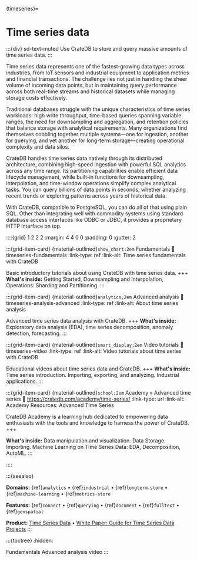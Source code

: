 (timeseries)=
# Time series data

:::{div} sd-text-muted
Use CrateDB to store and query massive amounts of time series data.
:::

Time series data represents one of the fastest-growing data types across industries,
from IoT sensors and industrial equipment to application metrics and financial transactions.
The challenge lies not just in handling the sheer volume of incoming data points, but in
maintaining query performance across both real-time streams and historical datasets while
managing storage costs effectively.

Traditional databases struggle with the unique characteristics of time series workloads:
high write throughput, time-based queries spanning variable ranges, the need for downsampling
and aggregation, and retention policies that balance storage with analytical requirements.
Many organizations find themselves cobbling together multiple systems—one for ingestion,
another for querying, and yet another for long-term storage—creating operational complexity
and data silos.

CrateDB handles time series data natively through its distributed architecture, combining
high-speed ingestion with powerful SQL analytics across any time range. Its partitioning
capabilities enable efficient data lifecycle management, while built-in functions for
downsampling, interpolation, and time-window operations simplify complex analytical tasks.
You can query billions of data points in seconds, whether analyzing recent trends or exploring
patterns across years of historical data.

With CrateDB, compatible to PostgreSQL, you can do all of that using plain SQL.
Other than integrating well with commodity systems using standard database
access interfaces like ODBC or JDBC, it provides a proprietary HTTP interface
on top.

::::{grid} 1 2 2 2
:margin: 4 4 0 0
:padding: 0
:gutter: 2


:::{grid-item-card} {material-outlined}`show_chart;2em` Fundamentals
:link: timeseries-fundamentals
:link-type: ref
:link-alt: Time series fundamentals with CrateDB

Basic introductory tutorials about using CrateDB with time series data.
+++
**What's inside:**
Getting Started, Downsampling and Interpolation,
Operations: Sharding and Partitioning.
:::


:::{grid-item-card} {material-outlined}`analytics;2em` Advanced analysis
:link: timeseries-analysis-advanced
:link-type: ref
:link-alt: About time series analysis

Advanced time series data analysis with CrateDB.
+++
**What's inside:**
Exploratory data analysis (EDA), time series decomposition,
anomaly detection, forecasting.
:::


:::{grid-item-card} {material-outlined}`smart_display;2em` Video tutorials
:link: timeseries-video
:link-type: ref
:link-alt: Video tutorials about time series with CrateDB

Educational videos about time series data and CrateDB.
+++
**What's inside:**
Time series introduction. Importing, exporting,
and analyzing. Industrial applications.
:::


:::{grid-item-card} {material-outlined}`school;2em` Academy » Advanced time series
:link: https://cratedb.com/academy/time-series/
:link-type: url
:link-alt: Academy Resources: Advanced Time Series

CrateDB Academy is a learning hub dedicated to empowering data enthusiasts with
the tools and knowledge to harness the power of CrateDB.
+++

**What's inside:**
Data manipulation and visualization. Data Storage. Importing.
Machine Learning on Time Series Data: EDA, Decomposition, AutoML.
:::


::::


:::{seealso}

**Domains:**
{ref}`analytics` •
{ref}`industrial` •
{ref}`longterm-store` •
{ref}`machine-learning` •
{ref}`metrics-store`

**Features:**
{ref}`connect` •
{ref}`querying` •
{ref}`document` •
{ref}`fulltext` •
{ref}`geospatial`

**Product:**
[Time Series Data] •
[White Paper: Guide for Time Series Data Projects]
:::


:::{toctree}
:hidden:

Fundamentals <fundamentals>
Advanced analysis <analysis>
video
:::



[Time Series Data]: https://cratedb.com/data-model/time-series
[White Paper: Guide for Time Series Data Projects]: https://cratedb.com/resources/white-papers/lp-wp-time-series-guide
